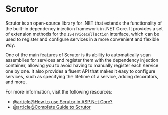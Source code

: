 # Scrutor

Scrutor is an open-source library for .NET that extends the functionality of the built-in dependency injection framework in .NET Core. It provides a set of extension methods for the `IServiceCollection` interface, which can be used to register and configure services in a more convenient and flexible way.

One of the main features of Scrutor is its ability to automatically scan assemblies for services and register them with the dependency injection container, allowing you to avoid having to manually register each service one by one. It also provides a fluent API that makes it easy to configure services, such as specifying the lifetime of a service, adding decorators, and more.

For more information, visit the following resources:

- [@article@How to use Scrutor in ASP.Net Core?](https://www.infoworld.com/article/3321356/how-to-use-scrutor-in-aspnet-core.html)
- [@article@Complete Guide to Scrutor](https://andrewlock.net/using-scrutor-to-automatically-register-your-services-with-the-asp-net-core-di-container/)
